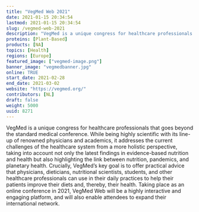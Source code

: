 ```yaml
---
title: "VegMed Web 2021"
date: 2021-01-15 20:34:54
lastmod: 2021-01-15 20:34:54
slug: /vegmed-web-2021
description: "VegMed is a unique congress for healthcare professionals that goes beyond the standard medical conference. While being highly scientific with its line-up of renowned physicians and academics, it addresses the current challenges of the healthcare system from a more holistic perspective, taking into account not only the latest findings in evidence-based nutrition and health but also highlighting the link between nutrition, pandemics, and planetary health."
proteins: [Plant-Based]
products: [NA]
topics: [Health]
regions: [Europe]
featured_image: ["vegmed-image.png"]
banner_image: "vegmedbanner.jpg"
online: TRUE
start_date: 2021-02-28
end_date: 2021-03-02
website: "https://vegmed.org/"
contributors: [NL]
draft: false
weight: 5000
uuid: 8271
---
```

<p>VegMed is a unique congress for healthcare professionals that goes beyond the standard medical conference. While being highly scientific with its line-up of renowned physicians and academics, it addresses the current challenges of the healthcare system from a more holistic perspective, taking into account not only the latest findings in evidence-based nutrition and health but also highlighting the link between nutrition, pandemics, and planetary health. Crucially, VegMed’s key goal is to offer practical advice that physicians, dieticians, nutritional scientists, students, and other healthcare professionals can use in their daily practices to help their patients improve their diets and, thereby, their health. Taking place as an online conference in 2021, VegMed Web will be a highly interactive and engaging platform, and will also enable attendees to expand their international network.</p>
